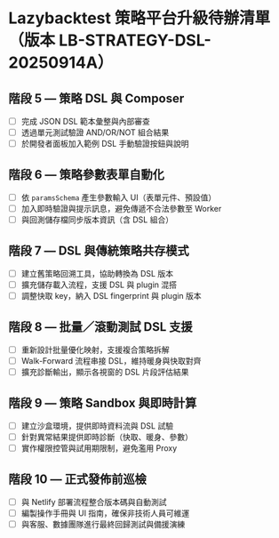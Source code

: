 # Lazybacktest 策略平台升級待辦清單（版本 LB-STRATEGY-DSL-20250914A）

## 階段 5 — 策略 DSL 與 Composer
- [ ] 完成 JSON DSL 範本彙整與內部審查
- [ ] 透過單元測試驗證 AND/OR/NOT 組合結果
- [ ] 於開發者面板加入範例 DSL 手動驗證按鈕與說明

## 階段 6 — 策略參數表單自動化
- [ ] 依 `paramsSchema` 產生參數輸入 UI（表單元件、預設值）
- [ ] 加入即時驗證與提示訊息，避免傳遞不合法參數至 Worker
- [ ] 與回測儲存檔同步版本資訊（含 DSL 組合）

## 階段 7 — DSL 與傳統策略共存模式
- [ ] 建立舊策略回溯工具，協助轉換為 DSL 版本
- [ ] 擴充儲存載入流程，支援 DSL 與 plugin 混搭
- [ ] 調整快取 key，納入 DSL fingerprint 與 plugin 版本

## 階段 8 — 批量／滾動測試 DSL 支援
- [ ] 重新設計批量優化映射，支援複合策略拆解
- [ ] Walk-Forward 流程串接 DSL，維持暖身與快取對齊
- [ ] 擴充診斷輸出，顯示各視窗的 DSL 片段評估結果

## 階段 9 — 策略 Sandbox 與即時計算
- [ ] 建立沙盒環境，提供即時資料流與 DSL 試驗
- [ ] 針對異常結果提供即時診斷（快取、暖身、參數）
- [ ] 實作權限控管與試用期限制，避免濫用 Proxy

## 階段 10 — 正式發佈前巡檢
- [ ] 與 Netlify 部署流程整合版本碼與自動測試
- [ ] 編製操作手冊與 UI 指南，確保非技術人員可維運
- [ ] 與客服、數據團隊進行最終回歸測試與備援演練
